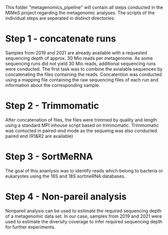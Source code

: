 This folder "metagenomics_pipeline" will contain all steps conducted in the MIMeS project regarding the metagenomic analyses. 
The scripts of the individual steps are seperated in distinct directories:

# Step 1 - concatenate runs

Samples from 2019 and 2021 are already available with a requested sequencing depth of approx. 30 Mio reads per metagenome. 
As some sequencing runs did not yield 30 Mio reads, additional sequencing runs were conducted. 
The first task was to combine the avialable sequences by concatenating the files containing the reads. 
Concatention was conducted using a mapping file containing the raw sequencing files of each run and information about the corresponding sample. 

# Step 2 - Trimmomatic

After concatenation of files, the files were trimmed by quality and length using a standard MPI inhouse script based on trimmomatic. 
Trimmomatic was contucted in paired-end mode as the sequeing was also conducted paired end (R1&R2 are available)

# Step 3 - SortMeRNA

The goal of this ananlysis was to identify reads which belong to bacteria or eukaryotes using the 16S and 18S sortmeRNA databases. 

# Step 4 - Non-pareil analysis

Nonpareil analysis can be used to estimate the required sequencing depth of a metagenomic data set. 
In our case, samples from 2019 and 2021 were used to estimate the diversity coverage to infer required sequencing depth for further experiments.

